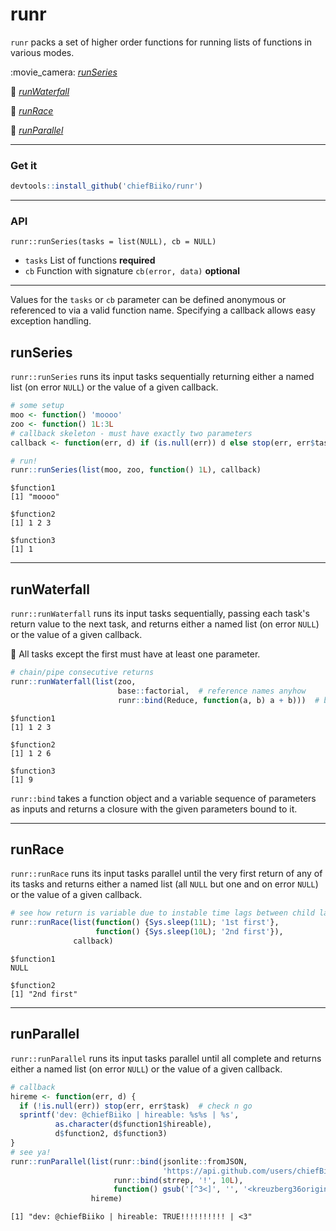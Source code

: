 runr
================

`runr` packs a set of higher order functions for running lists of functions in various modes.

:movie\_camera: *[runSeries](#runseries)*

:ocean: *[runWaterfall](#runwaterfall)*

:running: *[runRace](#runrace)*

:100: *[runParallel](#runparallel)*

------------------------------------------------------------------------

### Get it

``` r
devtools::install_github('chiefBiiko/runr')
```

------------------------------------------------------------------------

### API

`runr::runSeries(tasks = list(NULL), cb = NULL)`

-   `tasks` List of functions **required**
-   `cb` Function with signature `cb(error, data)` **optional**

------------------------------------------------------------------------

Values for the `tasks` or `cb` parameter can be defined anonymous or referenced to via a valid function name. Specifying a callback allows easy exception handling.

runSeries
---------

`runr::runSeries` runs its input tasks sequentially returning either a named list (on error `NULL`) or the value of a given callback.

``` r
# some setup
moo <- function() 'moooo'
zoo <- function() 1L:3L
# callback skeleton - must have exactly two parameters
callback <- function(err, d) if (is.null(err)) d else stop(err, err$task)

# run!
runr::runSeries(list(moo, zoo, function() 1L), callback)
```

    $function1
    [1] "moooo"

    $function2
    [1] 1 2 3

    $function3
    [1] 1

------------------------------------------------------------------------

runWaterfall
------------

`runr::runWaterfall` runs its input tasks sequentially, passing each task's return value to the next task, and returns either a named list (on error `NULL`) or the value of a given callback.

:ocean: All tasks except the first must have at least one parameter.

``` r
# chain/pipe consecutive returns
runr::runWaterfall(list(zoo,
                        base::factorial,  # reference names anyhow
                        runr::bind(Reduce, function(a, b) a + b)))  # binding
```

    $function1
    [1] 1 2 3

    $function2
    [1] 1 2 6

    $function3
    [1] 9

`runr::bind` takes a function object and a variable sequence of parameters as inputs and returns a closure with the given parameters bound to it.

------------------------------------------------------------------------

runRace
-------

`runr::runRace` runs its input tasks parallel until the very first return of any of its tasks and returns either a named list (all `NULL` but one and on error `NULL`) or the value of a given callback.

``` r
# see how return is variable due to instable time lags between child launches
runr::runRace(list(function() {Sys.sleep(11L); '1st first'}, 
                   function() {Sys.sleep(10L); '2nd first'}), 
              callback)
```

    $function1
    NULL

    $function2
    [1] "2nd first"

------------------------------------------------------------------------

runParallel
-----------

`runr::runParallel` runs its input tasks parallel until all complete and returns either a named list (on error `NULL`) or the value of a given callback.

``` r
# callback
hireme <- function(err, d) {
  if (!is.null(err)) stop(err, err$task)  # check n go
  sprintf('dev: @chiefBiiko | hireable: %s%s | %s',
          as.character(d$function1$hireable), 
          d$function2, d$function3)
}
# see ya!
runr::runParallel(list(runr::bind(jsonlite::fromJSON, 
                                  'https://api.github.com/users/chiefBiiko'), 
                       runr::bind(strrep, '!', 10L),
                       function() gsub('[^3<]', '', '<kreuzberg36original>')), 
                  hireme)
```

    [1] "dev: @chiefBiiko | hireable: TRUE!!!!!!!!!! | <3"
